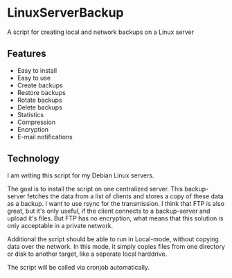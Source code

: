 # LinuxServerBackup
A script for creating local and network backups on a Linux server

## Features
- Easy to install
- Easy to use
- Create backups
- Restore backups
- Rotate backups
- Delete backups
- Statistics
- Compression
- Encryption
- E-mail notifications

## Technology
I am writing this script for my Debian Linux servers.

The goal is to install the script on one centralized server.
This backup-server fetches the data from a list of clients and stores a copy of these data as a backup.
I want to use rsync for the transmission. I think that FTP is also great, but it's only useful, if the client connects to a backup-server and upload it's files. But FTP has no encryption, what means that this solution is only acceptable in a private network.

Additional the script should be able to run in Local-mode, without copying data over the network.
In this mode, it simply copies files from one directory or disk to another target, like a seperate local harddrive.

The script will be called via cronjob automatically.
